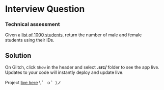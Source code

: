 # Interview Question

### Technical assessment

   Given a [list of 1000 students](https://github.com/mayeedwin/fetch-moringa/blob/master/src/data/Students.json), return the number
 of male and female students using their IDs.

## Solution

On Glitch, click `Show` in the header and select **.src/** folder to see the app live. Updates to your code will instantly deploy and update live.

Project [live here](https://moringa-assessment.glitch.me/src/)
\ ゜ o ゜)ノ
